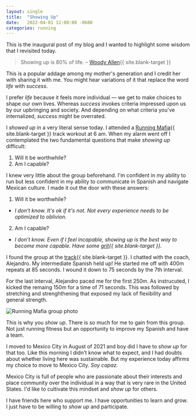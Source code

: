```yaml
---
layout: single
title:  "Showing Up"
date:   2022-04-01 12:00:00 -0600
categories: running
---
```



This is the inaugural post of my blog and I wanted to highlight some wisdom that I revisited today.

> Showing up is 80% of life. – [Woody Allen][woody-allen]{{ site.blank-target }}

This is a popular addage among my mother's generation and I credit her with sharing it with me. You might hear variations of it that replace the word *life* with *success*.

I prefer *life* because it feels more individual — we get to make choices to shape our own lives. Whereas *success* invokes criteria impressed upon us by our upbringing and society. And depending on what criteria you've internalized, *success* might be overrated.

I *showed up* in a very literal sense today. I attended a [Running Mafia][running-mafia]{{ site.blank-target }} track workout at 6 am. When my alarm went off I contemplated the two fundamental questions that make *showing up* difficult:

1. Will it be worthwhile?
2. Am I capable?

I knew very little about the group beforehand. I'm confident in my ability to run but less confident in my ability to communicate in Spanish and navigate Mexican culture. I made it out the door with these answers:

1. Will it be worthwhile?
  - *I don't know. It's ok if it's not. Not every experience needs to be optimized to oblivion.*
2. Am I capable?
  - *I don't know. Even if I feel incapable, showing up is the best way to become more capable. Have some [grit][grit-wiki]{{ site.blank-target }}.*

I found the group at the [track][plan-sexenal]{{ site.blank-target }}. I chatted with the coach, Alejandro. My intermediate Spanish held up! He started me off with 400m repeats at 85 seconds. I wound it down to 75 seconds by the 7th interval.

For the last interval, Alejandro paced me for the first 250m. As instrucuted, I kicked the remaing 150m for a time of 71 seconds. This was followed by stretching and strenghthening that exposed my lack of flexibility and general strength.


<img src="{{ site.url }}{{ site.baseurl }}/assets/images/mafia-running.jpg" alt="Running Mafia group photo">

This is why you *show up*. There is so much for me to gain from this group. Not just running fitness but an opportunity to improve my Spanish and have a team.

I moved to Mexico City in August of 2021 and boy did I have to *show up* for that too. Like this morning I didn't know what to expect, and I had doubts about whether living here was sustainable. But my experience today affirms my choice to move to Mexico City. *Soy capaz.*

Mexico City is full of people who are passionate about their interests and place community over the individual in a way that is very rare in the United States. I'd like to cultivate this mindset and *show up* for others.

I have friends here who support me. I have opportunities to learn and grow. I just have to be willing to *show up* and participate.

[woody-allen]:https://quoteinvestigator.com/2013/06/10/showing-up/#:~:text=I%20have%20learned%20one%20thing.%20As%20Woody%20says%2C%20%E2%80%98Showing%20up%20is%2080%20percent%20of%20life.%E2%80%99%20Sometimes%20it%E2%80%99s%20easier%20to%20hide%20home%20in%20bed.%20I%E2%80%99ve%20done%20both.

[running-mafia]:https://www.instagram.com/mafiarunning/
[plan-sexenal]:https://goo.gl/maps/1TKACsm1dcVarK1TA
[grit-wiki]:https://en.wikipedia.org/wiki/Grit_(personality_trait)
